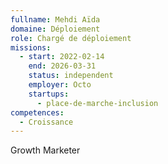 ```yaml
---
fullname: Mehdi Aïda
domaine: Déploiement
role: Chargé de déploiement
missions:
  - start: 2022-02-14
    end: 2026-03-31
    status: independent
    employer: Octo
    startups:
      - place-de-marche-inclusion
competences:
  - Croissance
---
```

Growth Marketer